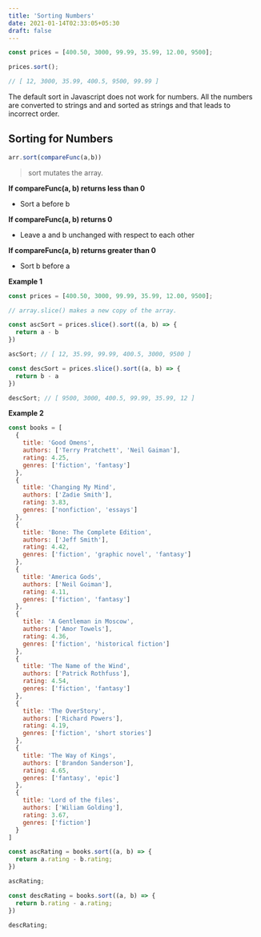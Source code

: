 ```yaml
---
title: 'Sorting Numbers'
date: 2021-01-14T02:33:05+05:30
draft: false
---
```


```javascript
const prices = [400.50, 3000, 99.99, 35.99, 12.00, 9500];

prices.sort();

// [ 12, 3000, 35.99, 400.5, 9500, 99.99 ]
```

The default sort in Javascript does not work for numbers. All the numbers are converted to strings and and sorted as strings and that leads to incorrect order.

## Sorting for Numbers

```javascript 
arr.sort(compareFunc(a,b))
```

> sort mutates the array.

**If compareFunc(a, b) returns less than 0**

* Sort a before b

**If compareFunc(a, b) returns 0**

* Leave a and b unchanged with respect to each other

**If compareFunc(a, b) returns greater than 0**

* Sort b before a

**Example 1**

```Javascript
const prices = [400.50, 3000, 99.99, 35.99, 12.00, 9500];

// array.slice() makes a new copy of the array.

const ascSort = prices.slice().sort((a, b) => {
  return a - b
})

ascSort; // [ 12, 35.99, 99.99, 400.5, 3000, 9500 ]

const descSort = prices.slice().sort((a, b) => {
  return b - a
})

descSort; // [ 9500, 3000, 400.5, 99.99, 35.99, 12 ]
```

**Example 2**

```Javascript
const books = [
  {
    title: 'Good Omens',
    authors: ['Terry Pratchett', 'Neil Gaiman'],
    rating: 4.25,
    genres: ['fiction', 'fantasy']
  },
  {
    title: 'Changing My Mind',
    authors: ['Zadie Smith'],
    rating: 3.83,
    genres: ['nonfiction', 'essays']
  },
  {
    title: 'Bone: The Complete Edition',
    authors: ['Jeff Smith'],
    rating: 4.42,
    genres: ['fiction', 'graphic novel', 'fantasy']
  },
  {
    title: 'America Gods',
    authors: ['Neil Goiman'],
    rating: 4.11,
    genres: ['fiction', 'fantasy']
  },
  {
    title: 'A Gentleman in Moscow',
    authors: ['Amor Towels'],
    rating: 4.36,
    genres: ['fiction', 'historical fiction']
  },
  {
    title: 'The Name of the Wind',
    authors: ['Patrick Rothfuss'],
    rating: 4.54,
    genres: ['fiction', 'fantasy']
  },
  {
    title: 'The OverStory',
    authors: ['Richard Powers'],
    rating: 4.19,
    genres: ['fiction', 'short stories']
  },
  {
    title: 'The Way of Kings',
    authors: ['Brandon Sanderson'],
    rating: 4.65,
    genres: ['fantasy', 'epic']
  },
  {
    title: 'Lord of the files',
    authors: ['Wiliam Golding'],
    rating: 3.67,
    genres: ['fiction']
  }
]

const ascRating = books.sort((a, b) => {
  return a.rating - b.rating;
})

ascRating;

const descRating = books.sort((a, b) => {
  return b.rating - a.rating;
})

descRating;
```